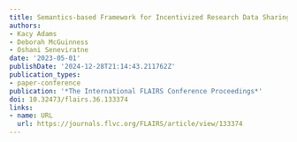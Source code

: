 ```yaml
---
title: Semantics-based Framework for Incentivized Research Data Sharing
authors:
- Kacy Adams
- Deborah McGuinness
- Oshani Seneviratne
date: '2023-05-01'
publishDate: '2024-12-28T21:14:43.211762Z'
publication_types:
- paper-conference
publication: '*The International FLAIRS Conference Proceedings*'
doi: 10.32473/flairs.36.133374
links:
- name: URL
  url: https://journals.flvc.org/FLAIRS/article/view/133374
---
```

